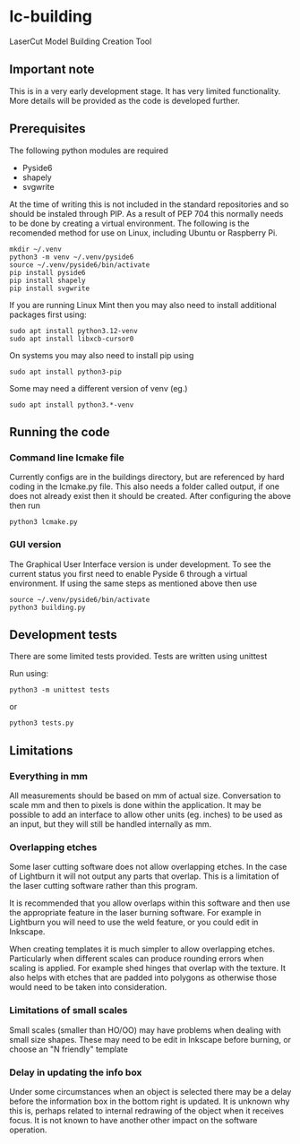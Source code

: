 # lc-building
LaserCut Model Building Creation Tool

## Important note
This is in a very early development stage. It has very limited functionality.
More details will be provided as the code is developed further.


## Prerequisites
The following python modules are required
* Pyside6
* shapely
* svgwrite

At the time of writing this is not included in the standard repositories and so should be instaled through PIP.
As a result of PEP 704 this normally needs to be done by creating a virtual environment. The following is the recomended method for use on Linux, including Ubuntu or Raspberry Pi.

    mkdir ~/.venv
    python3 -m venv ~/.venv/pyside6
    source ~/.venv/pyside6/bin/activate
    pip install pyside6
    pip install shapely
    pip install svgwrite
    
If you are running Linux Mint then you may also need to install additional packages first using:

    sudo apt install python3.12-venv 
    sudo apt install libxcb-cursor0
    
On systems you may also need to install pip using

    sudo apt install python3-pip

Some may need a different version of venv (eg.)

    sudo apt install python3.*-venv
    
## Running the code


### Command line lcmake file
Currently configs are in the buildings directory, but are referenced by hard coding in the lcmake.py file.
This also needs a folder called output, if one does not already exist then it should be created.
After configuring the above then run

    python3 lcmake.py 


### GUI version
The Graphical User Interface version is under development. To see the current status you first need to enable Pyside 6 through a virtual environment. If using the same steps as mentioned above then use

    source ~/.venv/pyside6/bin/activate
    python3 building.py 
    
   
## Development tests
There are some limited tests provided.
Tests are written using unittest

Run using:

    python3 -m unittest tests
or

    python3 tests.py
    
## Limitations

### Everything in mm
All measurements should be based on mm of actual size.
Conversation to scale mm and then to pixels is done within the
application. It may be possible to add an interface to allow 
other units (eg. inches) to be used as an input, but they will
still be handled internally as mm.

### Overlapping etches
Some laser cutting software does not allow overlapping etches.
In the case of Lightburn it will not output any parts that overlap.
This is a limitation of the laser cutting software rather than this 
program.

It is recommended that you allow overlaps within this software and
then use the appropriate feature in the laser burning software. 
For example in Lightburn you will need to use the weld feature, or
you could edit in Inkscape. 

When creating templates it is much simpler to allow overlapping etches. 
Particularly when different scales can produce rounding errors when scaling
is applied.
For example shed hinges that overlap with the texture. It also helps with
etches that are padded into polygons as otherwise those would need to be
taken into consideration.

### Limitations of small scales
Small scales (smaller than HO/OO) may have problems when dealing with small
size shapes. These may need to be edit in Inkscape before burning, or choose
an "N friendly" template

### Delay in updating the info box
Under some circumstances when an object is selected there may be a delay before
the information box in the bottom right is updated. It is unknown why this is, 
perhaps related to internal redrawing of the object when it receives focus. It is 
not known to have another other impact on the software operation.
